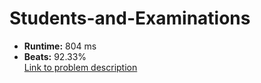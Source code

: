 # Students-and-Examinations
- **Runtime:** 804 ms
- **Beats:** 92.33%<br>
[Link to problem description](https://leetcode.com/problems/students-and-examinations/?envType=study-plan-v2&envId=top-sql-50)
